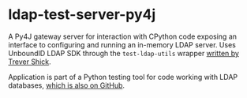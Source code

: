 # ldap-test-server-py4j

A Py4J gateway server for interaction with CPython code exposing an interface
to configuring and running an in-memory LDAP server. Uses UnboundID LDAP SDK
through the `test-ldap-utils` wrapper [written by Trever Shick](https://github.com/trevershick/ldap-test-utils/).

Application is part of a Python testing tool for code working with LDAP databases,
[which is also on GitHub](https://github.com/zoldar/python-ldap-test).
